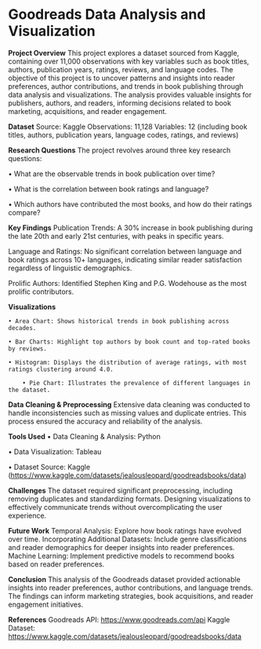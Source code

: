 # Goodreads Data Analysis and Visualization ##

**Project Overview**
This project explores a dataset sourced from Kaggle, containing over 11,000 observations with key variables such as book titles, authors, publication years, ratings, reviews, and language codes. The objective of this project is to uncover patterns and insights into reader preferences, author contributions, and trends in book publishing through data analysis and visualizations. The analysis provides valuable insights for publishers, authors, and readers, informing decisions related to book marketing, acquisitions, and reader engagement.

**Dataset**
Source: Kaggle
Observations: 11,128
Variables: 12 (including book titles, authors, publication years, language codes, ratings, and reviews)

**Research Questions**
The project revolves around three key research questions:

• What are the observable trends in book publication over time?

• What is the correlation between book ratings and language?

• Which authors have contributed the most books, and how do their ratings compare?

**Key Findings**
Publication Trends: A 30% increase in book publishing during the late 20th and early 21st centuries, with peaks in specific years.

Language and Ratings: No significant correlation between language and book ratings across 10+ languages, indicating similar reader satisfaction regardless of linguistic demographics.

Prolific Authors: Identified Stephen King and P.G. Wodehouse as the most prolific contributors.

**Visualizations**

	• Area Chart: Shows historical trends in book publishing across decades.

	• Bar Charts: Highlight top authors by book count and top-rated books by reviews.

	• Histogram: Displays the distribution of average ratings, with most ratings clustering around 4.0.

        • Pie Chart: Illustrates the prevalence of different languages in the dataset.

**Data Cleaning & Preprocessing**
Extensive data cleaning was conducted to handle inconsistencies such as missing values and duplicate entries. This process ensured the accuracy and reliability of the analysis.

**Tools Used**
• Data Cleaning & Analysis: Python

• Data Visualization: Tableau

• Dataset Source: Kaggle (https://www.kaggle.com/datasets/jealousleopard/goodreadsbooks/data)

**Challenges**
The dataset required significant preprocessing, including removing duplicates and standardizing formats.
Designing visualizations to effectively communicate trends without overcomplicating the user experience.

**Future Work**
Temporal Analysis: Explore how book ratings have evolved over time.
Incorporating Additional Datasets: Include genre classifications and reader demographics for deeper insights into reader preferences.
Machine Learning: Implement predictive models to recommend books based on reader preferences.

**Conclusion**
This analysis of the Goodreads dataset provided actionable insights into reader preferences, author contributions, and language trends. The findings can inform marketing strategies, book acquisitions, and reader engagement initiatives.

**References**
Goodreads API: https://www.goodreads.com/api
Kaggle Dataset: https://www.kaggle.com/datasets/jealousleopard/goodreadsbooks/data
